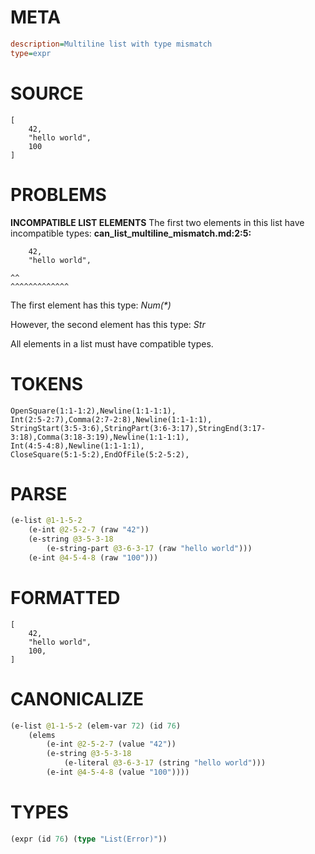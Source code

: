 # META
~~~ini
description=Multiline list with type mismatch
type=expr
~~~
# SOURCE
~~~roc
[
    42,
    "hello world",
    100
]
~~~
# PROBLEMS
**INCOMPATIBLE LIST ELEMENTS**
The first two elements in this list have incompatible types:
**can_list_multiline_mismatch.md:2:5:**
```roc
    42,
    "hello world",
```
    ^^
    ^^^^^^^^^^^^^

The first element has this type:
    _Num(*)_

However, the second element has this type:
    _Str_

All elements in a list must have compatible types.

# TOKENS
~~~zig
OpenSquare(1:1-1:2),Newline(1:1-1:1),
Int(2:5-2:7),Comma(2:7-2:8),Newline(1:1-1:1),
StringStart(3:5-3:6),StringPart(3:6-3:17),StringEnd(3:17-3:18),Comma(3:18-3:19),Newline(1:1-1:1),
Int(4:5-4:8),Newline(1:1-1:1),
CloseSquare(5:1-5:2),EndOfFile(5:2-5:2),
~~~
# PARSE
~~~clojure
(e-list @1-1-5-2
	(e-int @2-5-2-7 (raw "42"))
	(e-string @3-5-3-18
		(e-string-part @3-6-3-17 (raw "hello world")))
	(e-int @4-5-4-8 (raw "100")))
~~~
# FORMATTED
~~~roc
[
	42,
	"hello world",
	100,
]
~~~
# CANONICALIZE
~~~clojure
(e-list @1-1-5-2 (elem-var 72) (id 76)
	(elems
		(e-int @2-5-2-7 (value "42"))
		(e-string @3-5-3-18
			(e-literal @3-6-3-17 (string "hello world")))
		(e-int @4-5-4-8 (value "100"))))
~~~
# TYPES
~~~clojure
(expr (id 76) (type "List(Error)"))
~~~
